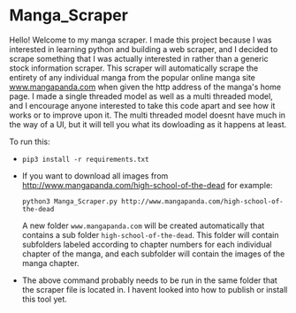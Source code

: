 # Manga_Scraper

Hello! Welcome to my manga scraper. I made this project because I was interested in learning python and building a web scraper, and I decided to scrape something that
I was actually interested in rather than a generic stock information scraper. This scraper will automatically scrape the entirety of any individual manga from the popular
online manga site www.mangapanda.com when given the http address of the manga's home page. I made a single threaded model as well as a multi threaded model, and I encourage 
anyone interested to take this code apart and see how it works or to improve upon it. The multi threaded model doesnt have much in the way of a UI, but it will tell you what 
its dowloading as it happens at least.

To run this:
- `pip3 install -r requirements.txt`

- If you want to download all images from http://www.mangapanda.com/high-school-of-the-dead for example:
    ```
    python3 Manga_Scraper.py http://www.mangapanda.com/high-school-of-the-dead
    ```
    A new folder `www.mangapanda.com` will be created automatically that contains a sub folder `high-school-of-the-dead`. This folder will contain subfolders labeled according
    to chapter numbers for each individual chapter of the manga, and each subfolder will contain the images of the manga chapter.
    
- The above command probably needs to be run in the same folder that the scraper file is located in. I havent looked into how to publish or install this tool yet.
